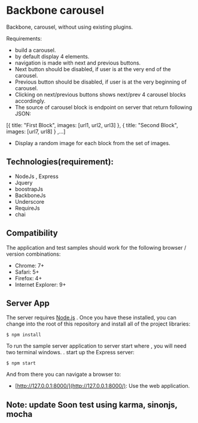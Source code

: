 # Backbone carousel 
Backbone, carousel, without using existing plugins.

Requirements:

- build a carousel.
- by default display 4 elements.
- navigation is made with next and previous buttons.
- Next button should be disabled, if user is at the very end of the carousel.
- Previous button should be disabled, if user is at the very beginning of carousel.
- Clicking on next/previous buttons shows next/prev 4 carousel blocks accordingly.
- The source of carousel block is endpoint on server that return following JSON:

[{
title: "First Block",
images: [url1, url2, url3]
},
{
title: "Second Block",
images: [url7, url8]
}
,...]

-  Display a random image for each block from the set of images.

## Technologies(requirement):
- NodeJs , Express
- Jquery
- boostrapJs
- BackboneJs
- Underscore
- RequireJs
- chai

## Compatibility
The application and test samples should work for the following browser /
version combinations:

* Chrome: 7+
* Safari: 5+
* Firefox: 4+
* Internet Explorer: 9+

## Server App
The server requires [Node.js](http://nodejs.org/download/) .
Once you have these installed, you can change into the root of this repository
and install all of the project libraries:

    $ npm install

To run the sample server application to server start where , you will need two terminal windows.
. start up the Express server:

    $ npm start

And from there you can navigate a browser to:

* [http://127.0.0.1:8000/](http://127.0.0.1:8000/):
  Use the web application.
  
## Note: update Soon test using karma, sinonjs, mocha


